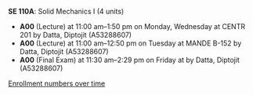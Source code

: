 **SE 110A**: Solid Mechanics I (4 units)

- **A00** (Lecture) at 11:00 am–1:50 pm on Monday, Wednesday at CENTR 201 by Datta, Diptojit (A53288607)
- **A00** (Lecture) at 11:00 am–12:50 pm on Tuesday at MANDE B-152 by Datta, Diptojit (A53288607)
- **A00** (Final Exam) at 11:30 am–2:29 pm on Friday at   by Datta, Diptojit (A53288607)

[Enrollment numbers over time](./SE110A.tsv)
